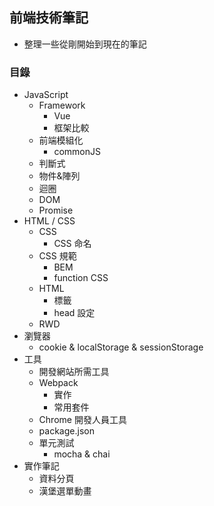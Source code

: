 ## 前端技術筆記
* 整理一些從剛開始到現在的筆記
### 目錄
* JavaScript
  * Framework
    * Vue
    * 框架比較
  * 前端模組化
    * commonJS
  * 判斷式
  * 物件&陣列
  * 迴圈
  * DOM
  * Promise
* HTML / CSS
  * CSS
    * CSS 命名
  * CSS 規範
    * BEM
    * function CSS
  * HTML
    * 標籤
    * head 設定
  * RWD
* 瀏覽器
  * cookie & localStorage & sessionStorage
* 工具
  * 開發網站所需工具
  * Webpack
    * 實作
    * 常用套件
  * Chrome 開發人員工具
  * package.json
  * 單元測試 
    * mocha & chai
* 實作筆記
  * 資料分頁
  * 漢堡選單動畫
